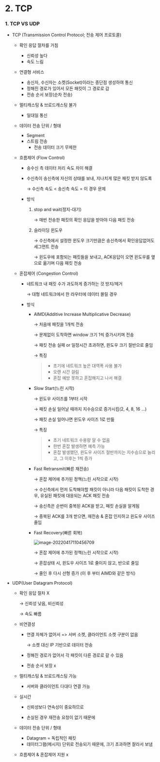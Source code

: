# 2. TCP



### 1. TCP VS UDP

* TCP (Transmission Control Protocol; 전송 제어 프로토콜)

  * 확인 응답 절차를 거침

    * 신뢰성 높다
    * 속도 느림

  * 연결형 서비스

    * 송신자, 수신자는 소켓(Socket)이라는 종단점 생성하여 통신
    * 정해진 경로가 있어서 모든 패킷이 그 경로로 감
    * 전송 순서 보장(순차 전송)

  * 멀티캐스팅 & 브로드캐스팅 불가

    * 일대일 통신

  * 데이터 전송 단위 / 형태

    * Segment
    * 스트림 전송
      * 전송 데이터 크기 무제한

  * 흐름제어 (Flow Control)

    * 송수신 측 데이터 처리 속도 차이 해결

    * 수신측이 송신측에 자신의 상태를 보내, 지나치게 많은 패킷 받지 않도록

      →   수신측 속도 < 송신측 속도 = 이 경우 문제

    * 방식

      1. stop and wait(정지-대기) 

         →   매번 전송한 패킷의 확인 응답을 받아야 다음 패킷 전송

      2. 슬라이딩 윈도우 

         →   수신측에서 설정한 윈도우 크기만큼은 송신측에서 확인응답없어도 세그먼트 전송

         →   윈도우에 포함되는 패킷들을 보내고, ACK응답이 오면 윈도우를 옆으로 옮기며 다음 패킷 전송

  * 혼잡제어 (Congestion Control)

    * 네트워크 내 패킷 수가 과도하게 증가하는 것 방지/제거

      →   대형 네트워크에서 한 라우터에 데이터 몰릴 경우

    * 방식

      * AIMD(Additive Increase Multiplicative Decrease)

        →   처음에 패킷을 1개씩 전송

        →   문제없이 도착하면 window 크기 1씩 증가시키며 전송

        →   패킷 전송 실패 or 일정시간 초과하면, 윈도우 크기 절반으로 줄임

        →   특징

        > * 초기에 네트워크 높은 대역폭 사용 불가 
        > * 오랜 시간 걸림 
        > * 혼잡 예방 못하고 혼잡해지고 나서 해결

      * Slow Start(느린 시작)

        →   윈도우 사이즈를 1부터 시작

        →   패킷 손실 일어날 때까지 지수승으로 증가시킴(2, 4, 8, 16 ...)

        →   패킷 손실 일어나면 윈도우 사이즈 1로 만듦

        →   특징

        > * 초기 네트워크 수용량 알 수 없음
        > *  한번 혼잡 발생하면 예측 가능
        > * 혼잡 발생했던, 윈도우 사이즈 절반까지는 지수승으로 늘리고, 그 이후는 1씩 증가

      * Fast Retransmit(빠른 재전송)

        →   혼잡 제어에 추가된 정책(느린 시작으로 시작)

        →   수신측에서 먼저 도착해야할 패킷이 아니라 다음 패킷이 도착한 경우, 유실된 패킷에 대응되는 ACK 패킷 전송

        →   송신측은 순번이 중복된 ACK을 받고, 패킷 손실을 알게됨

        →   중복된 ACK를 3개 받으면, 재전송 & 혼잡 인지하고 윈도우 사이즈 줄임

      * Fast Recovery(빠른 회복)

        ![image-20220417110456709](C:\Users\angly\AppData\Roaming\Typora\typora-user-images\image-20220417110456709.png)

        →   혼잡 제어에 추가된 정책(느린 시작으로 시작)

        →   혼잡상태 시, 윈도우 사이즈 1로 줄이지 않고, 반으로 줄임

        →   줄인 후 다시 선형 증가 (이 후 부터 AIMD와 같은 방식)

* UDP(User Datagram Protocol)

  * 확인 응답 절차 X

    →   신뢰성 낮음, 비신뢰성

    →   속도 빠름

  * 비연결성

    * 연결 자체가 없어서 => 서버 소켓, 클라이언트 소켓 구분이 없음

      →   소켓 대신 IP 기반으로 데이터 전송

    * 정해진 경로가 없어서 각 패킷이 다른 경로로 갈 수 있음

    * 전송 순서 보장 x

  * 멀티캐스팅 & 브로드캐스팅 가능

    * 서버와 클라이언트 다대다 연결 가능

  * 실시간

    * 신뢰성보다 연속성이 중요하므로

    * 손실된 경우 재전송 요청이 없기 때문에

  * 데이터 전송 단위 / 형태

    *  Datagram = 독립적인 패킷
    * 데이터그램(메시지) 단위로 전송되기 때문에, 크기 초과하면 잘라서 보냄

  * 흐름제어 & 혼잡제어 지원 x

    

